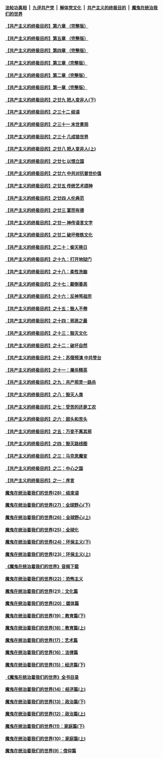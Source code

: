####  [法轮功真相](../../../../basic/blob/master/README.md?t=05061701) &nbsp;|&nbsp; [九评共产党](../../../../9ping.md/blob/master/README.md?t=05061701) &nbsp;|&nbsp; [解体党文化](../../../../jtdwh.md/blob/master/README.md?t=05061701)  &nbsp;|&nbsp; [共产主义的终极目的](../../../../gczydzjmd.md/blob/master/README.md?t=05061701) &nbsp;|&nbsp; [魔鬼在统治我们的世界](../../../../mgztzwmdsj.md/blob/master/README.md?t=05061701) 

#### [【共产主义的终极目的】第六章 （完整版）](../pages/nsc422/n11428913.md?t=05061701) 

#### [【共产主义的终极目的】第五章 （完整版）](../pages/nsc422/n11428912.md?t=05061701) 

#### [【共产主义的终极目的】第四章 （完整版）](../pages/nsc422/n11428907.md?t=05061701) 

#### [【共产主义的终极目的】第三章（完整版）](../pages/nsc422/n11428848.md?t=05061701) 

#### [【共产主义的终极目的】第二章（完整版）](../pages/nsc422/n11428831.md?t=05061701) 

#### [【共产主义的终极目的】第一章（完整版）](../pages/nsc422/n11417651.md?t=05061701) 

#### [【共产主义的终极目的】之廿九 把人变非人(下)](../pages/nsc422/n11344140.md?t=05061701) 

#### [【共产主义的终极目的】之三十二 结语](../pages/nsc422/n11360535.md?t=05061701) 

#### [【共产主义的终极目的】之三十一 末世景观](../pages/nsc422/n11351129.md?t=05061701) 

#### [【共产主义的终极目的】之三十 几成狼世界](../pages/nsc422/n11348280.md?t=05061701) 

#### [【共产主义的终极目的】之廿八 把人变非人(上)](../pages/nsc422/n11340492.md?t=05061701) 

#### [【共产主义的终极目的】之廿七 以恨立国](../pages/nsc422/n11336944.md?t=05061701) 

#### [【共产主义的终极目的】之廿六 中共对抗普世价值](../pages/nsc422/n11324785.md?t=05061701) 

#### [【共产主义的终极目的】之廿五 传统艺术颂神](../pages/nsc422/n11296396.md?t=05061701) 

#### [【共产主义的终极目的】之廿四 人伦典范](../pages/nsc422/n11296397.md?t=05061701) 

#### [【共产主义的终极目的】之廿三 富而有德](../pages/nsc422/n11283598.md?t=05061701) 

#### [【共产主义的终极目的】之廿一 神传语言文字](../pages/nsc422/n11263265.md?t=05061701) 

#### [【共产主义的终极目的】之廿二 破坏修炼文化](../pages/nsc422/n11245728.md?t=05061701) 

#### [【共产主义的终极目的】之二十：偷天换日](../pages/nsc422/n11238846.md?t=05061701) 

#### [【共产主义的终极目的】之十九：打开地狱门](../pages/nsc422/n11206376.md?t=05061701) 

#### [【共产主义的终极目的】之十八：柔性洗脑](../pages/nsc422/n11199994.md?t=05061701) 

#### [【共产主义的终极目的】之十七：颠倒善恶](../pages/nsc422/n11179782.md?t=05061701) 

#### [【共产主义的终极目的】之十六：反神骂祖宗](../pages/nsc422/n11166798.md?t=05061701) 

#### [【共产主义的终极目的】之十五：毁人不倦](../pages/nsc422/n11166792.md?t=05061701) 

#### [【共产主义的终极目的】之十四：邪恶之最](../pages/nsc422/n11150249.md?t=05061701) 

#### [【共产主义的终极目的】之十三：毁灭文化](../pages/nsc422/n11135227.md?t=05061701) 

#### [【共产主义的终极目的】之十二：破坏自然](../pages/nsc422/n11135214.md?t=05061701) 

#### [【共产主义的终极目的】之十：苏俄预演 中共登台](../pages/nsc422/n11118424.md?t=05061701) 

#### [【共产主义的终极目的】之十一：屠杀精英](../pages/nsc422/n11118442.md?t=05061701) 

#### [【共产主义的终极目的】之九：共产邪灵一路杀](../pages/nsc422/n11114139.md?t=05061701) 

#### [【共产主义的终极目的】之八：毁灭人类](../pages/nsc422/n11108503.md?t=05061701) 

#### [【共产主义的终极目的】之七：受苦的还是工农](../pages/nsc422/n11101809.md?t=05061701) 

#### [【共产主义的终极目的】之六：甜头和苦头](../pages/nsc422/n11096971.md?t=05061701) 

#### [【共产主义的终极目的】之五：万变不离其邪](../pages/nsc422/n11091285.md?t=05061701) 

#### [【共产主义的终极目的】之四：毁灭路线图](../pages/nsc422/n11086284.md?t=05061701) 

#### [【共产主义的终极目的】之三：马克思魔变](../pages/nsc422/n11061941.md?t=05061701) 

#### [【共产主义的终极目的】之二：中心之国](../pages/nsc422/n11047728.md?t=05061701) 

#### [【共产主义的终极目的】之一：序言](../pages/nsc422/n11086077.md?t=05061701) 

#### [魔鬼在统治着我们的世界(28)：结束语](../pages/nsc422/n10936246.md?t=05061701) 

#### [魔鬼在统治着我们的世界(27)：全球野心(下)](../pages/nsc422/n10928319.md?t=05061701) 

#### [魔鬼在统治着我们的世界(26)：全球野心(上)](../pages/nsc422/n10900318.md?t=05061701) 

#### [魔鬼在统治着我们的世界(25)：全球化](../pages/nsc422/n10788205.md?t=05061701) 

#### [魔鬼在统治着我们的世界(24)：环保主义(下)](../pages/nsc422/n10695307.md?t=05061701) 

#### [魔鬼在统治着我们的世界(23)：环保主义(上)](../pages/nsc422/n10688613.md?t=05061701) 

#### [《魔鬼在统治着我们的世界》音频下载](../pages/nsc422/n10635553.md?t=05061701) 

#### [魔鬼在统治着我们的世界(22)：恐怖主义](../pages/nsc422/n10614727.md?t=05061701) 

#### [魔鬼在统治着我们的世界(21)：文化篇](../pages/nsc422/n10597706.md?t=05061701) 

#### [魔鬼在统治着我们的世界(20)：媒体篇](../pages/nsc422/n10586579.md?t=05061701) 

#### [魔鬼在统治着我们的世界(19)：教育篇(下)](../pages/nsc422/n10564808.md?t=05061701) 

#### [魔鬼在统治着我们的世界(18)：教育篇(上)](../pages/nsc422/n10526970.md?t=05061701) 

#### [魔鬼在统治着我们的世界(17)：艺术篇](../pages/nsc422/n10499093.md?t=05061701) 

#### [魔鬼在统治着我们的世界(16)：法律篇](../pages/nsc422/n10485969.md?t=05061701) 

#### [魔鬼在统治着我们的世界(15)：经济篇(下)](../pages/nsc422/n10469975.md?t=05061701) 

#### [《魔鬼在统治着我们的世界》全书目录](../pages/nsc422/n10464261.md?t=05061701) 

#### [魔鬼在统治着我们的世界(14)：经济篇(上)](../pages/nsc422/n10457370.md?t=05061701) 

#### [魔鬼在统治着我们的世界(13)：政治篇(下)](../pages/nsc422/n10448270.md?t=05061701) 

#### [魔鬼在统治着我们的世界(12)：政治篇(上)](../pages/nsc422/n10444576.md?t=05061701) 

#### [魔鬼在统治着我们的世界(11)：家庭篇(下)](../pages/nsc422/n10440961.md?t=05061701) 

#### [魔鬼在统治着我们的世界(10)：家庭篇(上)](../pages/nsc422/n10435448.md?t=05061701) 

#### [魔鬼在统治着我们的世界(9)：信仰篇](../pages/nsc422/n10432159.md?t=05061701) 

